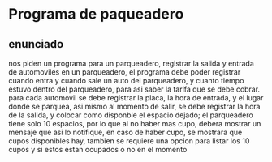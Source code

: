 # Programa de paqueadero

## enunciado

nos piden un programa para un parqueadero, registrar la salida y entrada de automoviles en un parqueadero,
el programa debe poder registrar cuando entra y cuando sale un auto del parqueadero, y cuanto
tiempo estuvo dentro del parqueadero, para asi saber la tarifa que se debe cobrar.
para cada automovil se debe registrar la placa, la hora de entrada, y el lugar donde se parquea, asi mismo
al momento de salir, se debe registrar la hora de la salida, y colocar como disponble el espacio dejado;
el parqueadero tiene solo 10 espacios, por lo que al no haber mas cupo, debera mostrar un
mensaje que asi lo notifique, en caso de haber cupo, se mostrara que cupos disponibles hay,
tambien se requiere una opcion para listar los 10 cupos y si estos estan ocupados o no en el
momento
